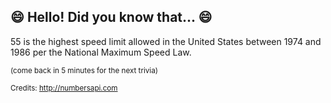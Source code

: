 ## :smile: Hello! Did you know that... :smile:
55 is the highest speed limit allowed in the United States between 1974 and 1986 per the National Maximum Speed Law.

<sup>(come back in 5 minutes for the next trivia)</sup>


<sup>Credits: http://numbersapi.com</sup>
